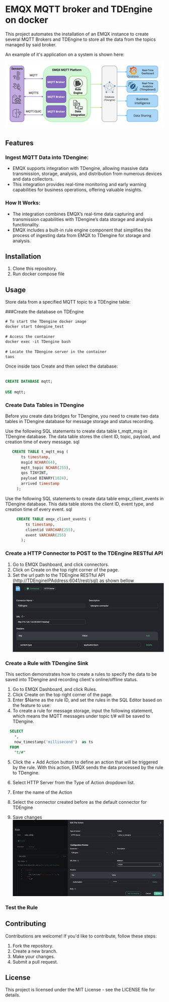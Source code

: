 # EMQX MQTT broker and TDEngine on docker

This project automates the installation of an EMQX instance to create several MQTT Brokers and TDEngine to store all the data from the topics managed by said broker.

An example of it's application on a system is shown here:

![Architecture](Arch.jpg)

## Features

### Ingest MQTT Data into TDengine:
- EMQX supports integration with TDengine, allowing massive data transmission, storage, analysis, and distribution from numerous devices and data collectors.
- This integration provides real-time monitoring and early warning capabilities for business operations, offering valuable insights.
### How It Works:
- The integration combines EMQX’s real-time data capturing and transmission capabilities with TDengine’s data storage and analysis functionality.
- EMQX includes a built-in rule engine component that simplifies the process of ingesting data from EMQX to TDengine for storage and analysis.


## Installation

1. Clone this repository.
2. Run docker compose file

## Usage

Store data from a specified MQTT topic to a TDEngine table:

###Create the database on TDEngine

```shell
# To start the TDengine docker image 
docker start tdengine_test

# Access the container
docker exec -it TDengine bash

# Locate the TDengine server in the container
taos
```
Once inside taos Create and then select the database:

```sql

CREATE DATABASE mqtt;

USE mqtt;
```

### Create Data Tables in TDengine

Before you create data bridges for TDengine, you need to create two data tables in TDengine database for message storage and status recording.

Use the following SQL statements to create data table t_mqtt_msg in TDengine database. The data table stores the client ID, topic, payload, and creation time of every message.
sql
```sql
   CREATE TABLE t_mqtt_msg (
       ts timestamp,
       msgid NCHAR(64),
       mqtt_topic NCHAR(255),
       qos TINYINT,
       payload BINARY(1024),
       arrived timestamp
     );
```
Use the following SQL statements to create data table emqx_client_events in TDengine database. This data table stores the client ID, event type, and creation time of every event.
sql

```sql
     CREATE TABLE emqx_client_events (
         ts timestamp,
         clientid VARCHAR(255),
         event VARCHAR(255)
       );
```

### Create a HTTP Connector to POST to the TDEngine RESTful API

1. Go to EMQX Dashboard, and click  connectors.
2. Click on Create on the top right corner of the page.
3. Set the url path to the TDEngine RESTful API (http://TDEngineIPAddress:6041/rest/sql) as shown bellow
![Connector](Connector.png)

### Create a Rule with TDengine Sink

This section demonstrates how to create a rules to specify the data to be saved into TDengine and recording client's online/offline status.

1. Go to EMQX Dashboard, and click Rules.
2. Click Create on the top right corner of the page.
3. Enter $Name as the rule ID, and set the rules in the SQL Editor based on the feature to use:
4. To create a rule for message storage, input the following statement, which means the MQTT messages under topic t/# will be saved to TDengine.

```sql
  SELECT
    *,
    now_timestamp('millisecond')  as ts
  FROM
    "t/#"
```


5. Click the + Add Action button to define an action that will be triggered by the rule. With this action, EMQX sends the data processed by the rule to TDengine.

6. Select HTTP Server from the Type of Action dropdown list.
7. Enter the name of the Action
8. Select the connector created before as the default connector for TDEngine
9. Save changes
![Rule](Rule.png)


### Test the Rule


## Contributing

Contributions are welcome! If you'd like to contribute, follow these steps:
1. Fork the repository.
2. Create a new branch.
3. Make your changes.
4. Submit a pull request.

## License

This project is licensed under the MIT License - see the LICENSE file for details.
